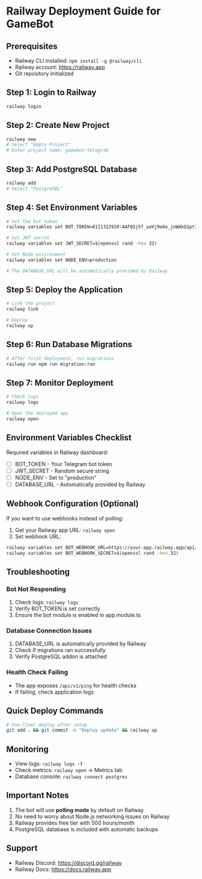 # Railway Deployment Guide for GameBot

## Prerequisites
- Railway CLI installed: `npm install -g @railway/cli`
- Railway account: https://railway.app
- Git repository initialized

## Step 1: Login to Railway
```bash
railway login
```

## Step 2: Create New Project
```bash
railway new
# Select "Empty Project"
# Enter project name: gamebot-telegram
```

## Step 3: Add PostgreSQL Database
```bash
railway add
# Select "PostgreSQL"
```

## Step 4: Set Environment Variables
```bash
# Set the bot token
railway variables set BOT_TOKEN=8121322920:AAFQ5jSf_aaVj9e6e_joWAkQ1ptI1srICok

# Set JWT secret
railway variables set JWT_SECRET=$(openssl rand -hex 32)

# Set Node environment
railway variables set NODE_ENV=production

# The DATABASE_URL will be automatically provided by Railway
```

## Step 5: Deploy the Application
```bash
# Link the project
railway link

# Deploy
railway up
```

## Step 6: Run Database Migrations
```bash
# After first deployment, run migrations
railway run npm run migration:run
```

## Step 7: Monitor Deployment
```bash
# Check logs
railway logs

# Open the deployed app
railway open
```

## Environment Variables Checklist
Required variables in Railway dashboard:
- [ ] BOT_TOKEN - Your Telegram bot token
- [ ] JWT_SECRET - Random secure string
- [ ] NODE_ENV - Set to "production"
- [ ] DATABASE_URL - Automatically provided by Railway

## Webhook Configuration (Optional)
If you want to use webhooks instead of polling:
1. Get your Railway app URL: `railway open`
2. Set webhook URL:
```bash
railway variables set BOT_WEBHOOK_URL=https://your-app.railway.app/api/v1/bot/webhook
railway variables set BOT_WEBHOOK_SECRET=$(openssl rand -hex 32)
```

## Troubleshooting

### Bot Not Responding
1. Check logs: `railway logs`
2. Verify BOT_TOKEN is set correctly
3. Ensure the bot module is enabled in app.module.ts

### Database Connection Issues
1. DATABASE_URL is automatically provided by Railway
2. Check if migrations ran successfully
3. Verify PostgreSQL addon is attached

### Health Check Failing
- The app exposes `/api/v1/ping` for health checks
- If failing, check application logs

## Quick Deploy Commands
```bash
# One-liner deploy after setup
git add . && git commit -m "Deploy update" && railway up
```

## Monitoring
- View logs: `railway logs -f`
- Check metrics: `railway open` → Metrics tab
- Database console: `railway connect postgres`

## Important Notes
1. The bot will use **polling mode** by default on Railway
2. No need to worry about Node.js networking issues on Railway
3. Railway provides free tier with 500 hours/month
4. PostgreSQL database is included with automatic backups

## Support
- Railway Discord: https://discord.gg/railway
- Railway Docs: https://docs.railway.app